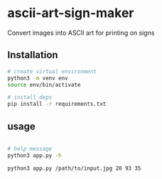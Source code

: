 # ascii-art-sign-maker
Convert images into ASCII art for printing on signs

## Installation

```bash
# create virtual environment
python3 -m venv env
source env/bin/activate

# install deps
pip install -r requirements.txt

```

## usage

```bash

# help message
python3 app.py -h

python3 app.py /path/to/input.jpg 20 93 35

```

